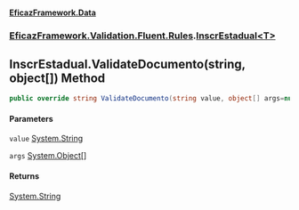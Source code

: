 #### [EficazFramework.Data](EficazFrameworkData.md 'EficazFramework Data')
### [EficazFramework.Validation.Fluent.Rules](EficazFrameworkData.md#EficazFramework.Validation.Fluent.Rules 'EficazFramework.Validation.Fluent.Rules').[InscrEstadual&lt;T&gt;](EficazFramework.Validation.Fluent.Rules/InscrEstadual_T_.md 'EficazFramework.Validation.Fluent.Rules.InscrEstadual<T>')

## InscrEstadual<T>.ValidateDocumento(string, object[]) Method

```csharp
public override string ValidateDocumento(string value, object[] args=null);
```
#### Parameters

<a name='EficazFramework.Validation.Fluent.Rules.InscrEstadual_T_.ValidateDocumento(string,object[]).value'></a>

`value` [System.String](https://docs.microsoft.com/en-us/dotnet/api/System.String 'System.String')

<a name='EficazFramework.Validation.Fluent.Rules.InscrEstadual_T_.ValidateDocumento(string,object[]).args'></a>

`args` [System.Object](https://docs.microsoft.com/en-us/dotnet/api/System.Object 'System.Object')[[]](https://docs.microsoft.com/en-us/dotnet/api/System.Array 'System.Array')

#### Returns
[System.String](https://docs.microsoft.com/en-us/dotnet/api/System.String 'System.String')